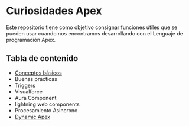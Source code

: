 # Curiosidades Apex

Este repositorio tiene como objetivo consignar funciones útiles que se pueden usar cuando nos encontramos desarrollando con el Lenguaje de programación Apex.

## Tabla de contenido

- [Conceptos básicos](https://github.com/XSawdarkX/Curiosidades-Apex/blob/main/Conceptos%20b%C3%A1sicos.md)
- Buenas prácticas 
- Triggers
- Visualforce
- Aura Component
- lightning web components
- Procesamiento Asincrono
- [Dynamic Apex](https://github.com/XSawdarkX/Curiosidades-Apex/blob/main/Dynamic%20Apex.md)

